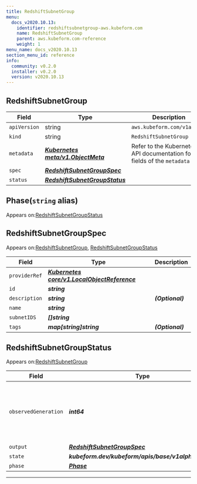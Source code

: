```yaml
---
title: RedshiftSubnetGroup
menu:
  docs_v2020.10.13:
    identifier: redshiftsubnetgroup-aws.kubeform.com
    name: RedshiftSubnetGroup
    parent: aws.kubeform.com-reference
    weight: 1
menu_name: docs_v2020.10.13
section_menu_id: reference
info:
  community: v0.2.0
  installer: v0.2.0
  version: v2020.10.13
---
```


## RedshiftSubnetGroup
| Field | Type | Description |
| ------ | ----- | ----------- |
| `apiVersion` | string | `aws.kubeform.com/v1alpha1` |
|    `kind` | string | `RedshiftSubnetGroup` |
| `metadata` | ***[Kubernetes meta/v1.ObjectMeta](https://kubernetes.io/docs/reference/generated/kubernetes-api/v1.13/#objectmeta-v1-meta)***|Refer to the Kubernetes API documentation for the fields of the `metadata` field.|
| `spec` | ***[RedshiftSubnetGroupSpec](#redshiftsubnetgroupspec)***||
| `status` | ***[RedshiftSubnetGroupStatus](#redshiftsubnetgroupstatus)***||
## Phase(`string` alias)

Appears on:[RedshiftSubnetGroupStatus](#redshiftsubnetgroupstatus)

## RedshiftSubnetGroupSpec

Appears on:[RedshiftSubnetGroup](#redshiftsubnetgroup), [RedshiftSubnetGroupStatus](#redshiftsubnetgroupstatus)

| Field | Type | Description |
| ------ | ----- | ----------- |
| `providerRef` | ***[Kubernetes core/v1.LocalObjectReference](https://kubernetes.io/docs/reference/generated/kubernetes-api/v1.13/#localobjectreference-v1-core)***||
| `id` | ***string***||
| `description` | ***string***| ***(Optional)*** |
| `name` | ***string***||
| `subnetIDS` | ***[]string***||
| `tags` | ***map[string]string***| ***(Optional)*** |
## RedshiftSubnetGroupStatus

Appears on:[RedshiftSubnetGroup](#redshiftsubnetgroup)

| Field | Type | Description |
| ------ | ----- | ----------- |
| `observedGeneration` | ***int64***| ***(Optional)*** Resource generation, which is updated on mutation by the API Server.|
| `output` | ***[RedshiftSubnetGroupSpec](#redshiftsubnetgroupspec)***| ***(Optional)*** |
| `state` | ***kubeform.dev/kubeform/apis/base/v1alpha1.State***| ***(Optional)*** |
| `phase` | ***[Phase](#phase)***| ***(Optional)*** |
---
